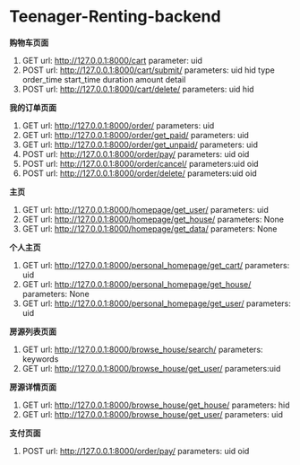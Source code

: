 # Teenager-Renting-backend
**购物车页面**

1. GET url: http://127.0.0.1:8000/cart   parameter: uid
2. POST url: http://127.0.0.1:8000/cart/submit/  parameters: uid hid type order_time start_time duration amount detail
3. POST url: http://127.0.0.1:8000/cart/delete/  parameters: uid hid


**我的订单页面**

1. GET url: http://127.0.0.1:8000/order/  parameters: uid
2. GET url: http://127.0.0.1:8000/order/get_paid/  parameters: uid
3. GET url: http://127.0.0.1:8000/order/get_unpaid/  parameters: uid
4. POST url: http://127.0.0.1:8000/order/pay/  parameters: uid oid
5. POST url: http://127.0.0.1:8000/order/cancel/  parameters:uid oid
6. POST url: http://127.0.0.1:8000/order/delete/  parameters:uid oid

**主页**

1. GET url: http://127.0.0.1:8000/homepage/get_user/  parameters: uid
2. GET url: http://127.0.0.1:8000/homepage/get_house/  parameters: None
3. GET url: http://127.0.0.1:8000/homepage/get_data/  parameters: None


**个人主页**

1. GET url: http://127.0.0.1:8000/personal_homepage/get_cart/  parameters: uid
2. GET url: http://127.0.0.1:8000/personal_homepage/get_house/  parameters: None
3. GET url: http://127.0.0.1:8000/personal_homepage/get_user/  parameters: uid


**房源列表页面**

1. GET url: http://127.0.0.1:8000/browse_house/search/  parameters: keywords
2. GET url: http://127.0.0.1:8000/browse_house/get_user/ parameters:uid


**房源详情页面**

1. GET url: http://127.0.0.1:8000/browse_house/get_house/  parameters: hid
2. GET url: http://127.0.0.1:8000/browse_house/get_user/  parameters: uid

**支付页面**

1. POST url: http://127.0.0.1:8000/order/pay/  parameters: uid oid